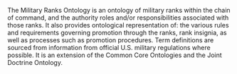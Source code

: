 The Military Ranks Ontology is an ontology of military ranks within the chain of command, and the authority roles and/or responsibilities associated with those ranks. It also provides ontological representation of: the various rules and requirements governing promotion through the ranks, rank insignia, as well as processes such as promotion procedures. Term definitions are sourced from information from official U.S. military regulations where possible. It is an extension of the Common Core Ontologies and the Joint Doctrine Ontology.
